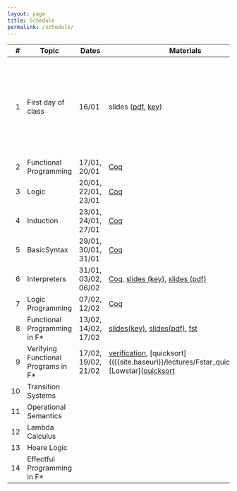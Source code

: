 ```yaml
---
layout: page
title: Schedule
permalink: /schedule/
---
```


| # | Topic | Dates | Materials | Comments | 
|---:|-------|-------|-----------|----------|
|  1 | First day of class | 16/01 | slides ([pdf](https://kcsrk.info/cs6225_s25_iitm/lectures/0_first_day_of_classes.pdf), [key](https://kcsrk.info/cs6225_s21_iitm/lectures/0_first_day_of_classes.pdf)) | [Benjamin Pierce, "Lambda the Ultimate TA"](https://vimeo.com/6615365), <br/> [Terence Tao, "AI and Mathematics"](https://www.youtube.com/watch?v=e049IoFBnLA), <br/> [Terence Tao, "Machine assisted Proofs"](https://www.ams.org/journals/notices/202501/rnoti-p6.pdf) |
|  2 | Functional Programming | 17/01, 20/01 | [Coq](https://github.com/kayceesrk/cs6225_s25_iitm/blob/main/lectures/FunctionalProgramming.v) | |
|  3 | Logic | 20/01, 22/01, 23/01 | [Coq](https://github.com/kayceesrk/cs6225_s25_iitm/blob/main/lectures/Logic.v) | |
|  4 | Induction | 23/01, 24/01, 27/01 | [Coq](https://github.com/kayceesrk/cs6225_s25_iitm/blob/main/lectures/Induction.v) | |
|  5 | BasicSyntax | 29/01, 30/01, 31/01 | [Coq](https://github.com/kayceesrk/cs6225_s25_iitm/blob/main/lectures/BasicSyntax.v) | |
|  6 | Interpreters | 31/01, 03/02, 06/02 | [Coq](https://github.com/kayceesrk/cs6225_s25_iitm/blob/main/lectures/Interpreters.v),  [slides (key)]({{site.baseurl}}/lectures/1_interpreters.key), [slides (pdf)]({{site.baseurl}}/lectures/1_interpreters.pdf) | |
|  7 | Logic Programming | 07/02, 12/02 | [Coq](https://github.com/kayceesrk/cs6225_s25_iitm/blob/main/lectures/LogicProgramming.v) | c.f. CS3100 Prolog parts |
|  8 | Functional Programming in F\* | 13/02, 14/02, 17/02 | [slides(key)]({{site.baseurl}}/lectures/2_fstar_functional_programming.key), [slides(pdf)]({{site.baseurl}}/lectures/2_fstar_functional_programming.pdf), [fst]({{site.baseurl}}/lectures/Fstar_functional.fst) | See F* book mentioned in [resources]({{site.baseurl}}/resources/) |
|  9 | Verifying Functional Programs in F\* | 17/02, 19/02, 21/02 | [verification]({{site.baseurl}}/lectures/Fstar_verification.fst), [quicksort](({{site.baseurl}}/lectures/Fstar_quicksort.fst), [Lowstar]([quicksort](({{site.baseurl}}/lectures/Lowstar/)) | |
| 10 | Transition Systems | | | |
| 11 | Operational Semantics | | | |
| 12 | Lambda Calculus | | | |
| 13 | Hoare Logic | | | | 
| 14 | Effectful Programming in F\* | | | |
